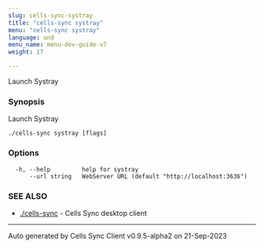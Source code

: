 ```yaml
---
slug: cells-sync-systray
title: "cells-sync systray"
menu: "cells-sync systray"
language: und
menu_name: menu-dev-guide-v7
weight: 17

---
```

Launch Systray

### Synopsis

Launch Systray

```
./cells-sync systray [flags]
```

### Options

```
  -h, --help         help for systray
      --url string   WebServer URL (default "http://localhost:3636")
```

### SEE ALSO

* [./cells-sync](../cells-sync)	 - Cells Sync desktop client


---
Auto generated by Cells Sync Client v0.9.5-alpha2 on 21-Sep-2023
